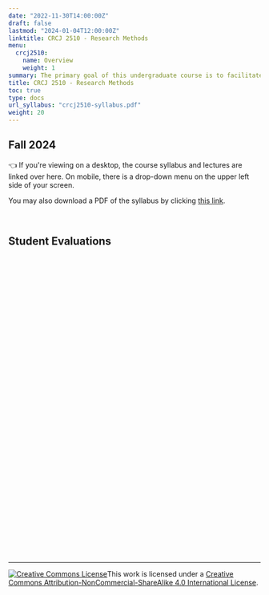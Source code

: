 ```yaml
---
date: "2022-11-30T14:00:00Z"
draft: false
lastmod: "2024-01-04T12:00:00Z"
linktitle: CRCJ 2510 - Research Methods
menu:
  crcj2510:
    name: Overview
    weight: 1
summary: The primary goal of this undergraduate course is to facilitate your growth as both consumers and producers of research. We will explore a variety of methodologies used in criminological and criminal justice research. Further, we will evaluate these methodologies within the context of design concerns including research purpose, operationalization, validity, reliability, and ethics.
title: CRCJ 2510 - Research Methods
toc: true
type: docs
url_syllabus: "crcj2510-syllabus.pdf"
weight: 20
---
```


## Fall 2024

👈 If you're viewing on a desktop, the course syllabus and lectures are linked over here. On mobile, there is a drop-down menu on the upper left side of your screen. 

You may also download a PDF of the syllabus by clicking [this link](crcj2510-syllabus.pdf).

</br>

## Student Evaluations

<div style="min-height:596px" id="datawrapper-vis-jJdCE"><script type="text/javascript" defer src="https://datawrapper.dwcdn.net/jJdCE/embed.js" charset="utf-8" data-target="#datawrapper-vis-jJdCE"></script><noscript><img src="https://datawrapper.dwcdn.net/jJdCE/full.png" alt="" /></noscript></div>

***

<a rel="license" href="http://creativecommons.org/licenses/by-nc-sa/4.0/"><img alt="Creative Commons License" style="border-width:0" src="https://i.creativecommons.org/l/by-nc-sa/4.0/88x31.png" /></a>This work is licensed under a <a rel="license" href="http://creativecommons.org/licenses/by-nc-sa/4.0/">Creative Commons Attribution-NonCommercial-ShareAlike 4.0 International License</a>.